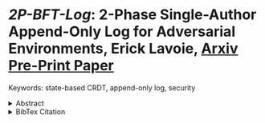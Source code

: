 # *2P-BFT-Log*: 2-Phase Single-Author Append-Only Log for Adversarial Environments, Erick Lavoie, [Arxiv Pre-Print Paper](https://arxiv.org/abs/2307.08381)

Keywords: state-based CRDT, append-only log, security

<details>
<summary>Abstract</summary>
      
> Replicated append-only logs sequentially order messages from the same author such that their ordering can be eventually recovered even with out-of-order and unreliable dissemination of individual messages. They are widely used for implementing replicated services in both clouds and peer-to-peer environments because they provide simple and efficient incremental reconciliation. However, existing designs of replicated append-only logs assume replicas faithfully maintain the sequential properties of logs and do not provide eventual consistency when malicious participants fork their logs by disseminating different messages to different replicas for the same index, which may result in partitioning of replicas according to which branch was first replicated.
> 
> In this paper, we present 2P-BFT-Log, a two-phase replicated append-only log that provides eventual consistency in the presence of forks from malicious participants such that all correct replicas will eventually agree either on the most recent message of a valid log (first phase) or on the earliest point at which a fork occurred as well as on an irrefutable proof that it happened (second phase). We provide definitions, algorithms, and proofs of the key properties of the design, and explain one way to implement the design onto Git, an eventually consistent replicated database originally designed for distributed version control.
>
> Our design enables correct replicas to faithfully implement the happens-before relationship first introduced by Lamport that underpins most existing distributed algorithms, with eventual detection of forks from malicious participants to exclude the latter from further progress. This opens the door to adaptations of existing distributed algorithms to a cheaper detect and repair paradigm, rather than the more common and expensive systematic prevention of incorrect behaviour.
</details>

<details>
<summary>BibTex Citation</summary>

````
@misc{lavoie20232pbftlog,
      title={2P-BFT-Log: 2-Phase Single-Author Append-Only Log for Adversarial Environments}, 
      author={Erick Lavoie},
      year={2023},
      eprint={2307.08381},
      archivePrefix={arXiv},
      primaryClass={cs.DC}
}
````
</details>
